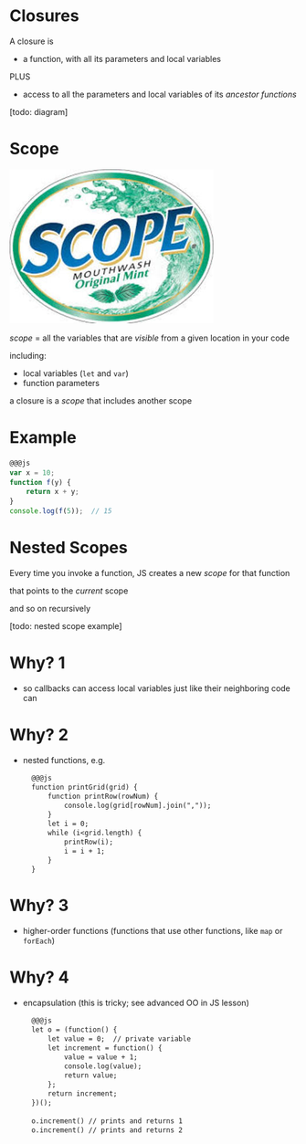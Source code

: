 # Closures

A closure is

* a function, with all its parameters and local variables

PLUS

* access to all the parameters and local variables of its *ancestor functions*

[todo: diagram]

# Scope

![scope](scope.jpg)

*scope* = all the variables that are *visible* from a given location in your code

including:

  * local variables (`let` and `var`)
  * function parameters

a closure is a *scope* that includes another scope

# Example

```js
@@@js
var x = 10;
function f(y) {
    return x + y;
}
console.log(f(5));  // 15
```

# Nested Scopes

Every time you invoke a function, JS creates a new *scope* for that function

that points to the *current* scope

and so on recursively

[todo: nested scope example]


# Why? 1

* so callbacks can access local variables just like their neighboring code can

# Why? 2

* nested functions, e.g.

        @@@js
        function printGrid(grid) {
            function printRow(rowNum) {
                console.log(grid[rowNum].join(","));
            }
            let i = 0;
            while (i<grid.length) {
                printRow(i);
                i = i + 1;
            }
        }

# Why? 3

* higher-order functions (functions that use other functions, like `map` or `forEach`)

# Why? 4

* encapsulation (this is tricky; see advanced OO in JS lesson)

        @@@js
        let o = (function() {
            let value = 0;  // private variable
            let increment = function() {
                value = value + 1;
                console.log(value);
                return value;
            };
            return increment;
        })();

        o.increment() // prints and returns 1
        o.increment() // prints and returns 2
        
